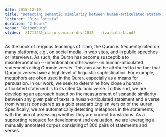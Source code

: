 ```yaml
---
date: 2018-12-19
title: "Detecting semantic similarity between human-articulated statements and Quranic verses"
lecturer: "Riza Batista"
duration: "2 hours"
venue: "Gothenburg"
slides: ./1711230_clasp-seminar-dec-2018---riza-batista.pdf
---
```




As the book of religious teachings of Islam, the Quran is frequently cited on many platforms, e.g., on social media, in web sites, and in public speeches or interviews. As such, the Quran has become susceptible to misinterpretation ---intentional or otherwise---in human-articulated statements citing Quranic verses. This can also be attributed to the fact that Quranic verses have a high level of linguistic sophistication. For example, metaphors are often used in the Quran, especially as a means for persuasion. In our work, we seek to determine how close a human-articulated statement is to its cited Quranic verse. To this end, we are developing an approach based on the measurement of semantic similarity between any given pair of texts: a human-articulated statement and a verse from what is considered as a gold standard English version of the Quran. Specifically, we are automatically detecting metaphors in the statements, with the aim of assessing whether they are correct translations. As a supporting resource for development and evaluation, we are leveraging a manually annotated corpus consisting of 300 pairs of statements and verses.




